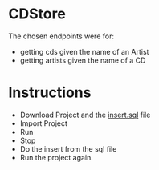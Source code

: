# CDStore

The chosen endpoints were for:
- getting cds given the name of an Artist
- getting artists given the name of a CD

# Instructions
-   Download Project and the [insert.sql](shorturl.at/diyR6) file
-   Import Project
-   Run
-   Stop
-   Do the insert from the sql file
-   Run the project again.
